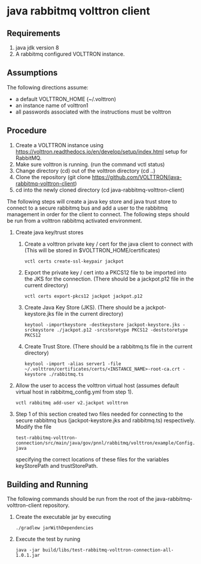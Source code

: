 # java rabbitmq volttron client

## Requirements

1. java jdk version 8
1. A rabbitmq configured VOLTTRON instance.

## Assumptions

The following directions assume:

- a default VOLTTRON_HOME (~/.volttron)
- an instance name of volttron1
- all passwords associated with the instructions must be volttron

## Procedure

1. Create a VOLTTRON instance using https://volttron.readthedocs.io/en/develop/setup/index.html setup for RabbitMQ.
1. Make sure volttron is running. (run the command vctl status)
1. Change directory (cd) out of the volttron directory (cd ..)
1. Clone the repository (git clone https://github.com/VOLTTRON/java-rabbitmq-volttron-client)
1. cd into the newly cloned directory (cd java-rabbitmq-volttron-client)

The following steps will create a java key store and java trust store to connect to a secure rabbitmq bus and add a user to the
rabbitmq management in order for the client to connect.  The following steps should be run from a volttron rabbitmq activated environment.   

1. Create java key/trust stores
	
    1. Create a volttron private key / cert for the java client to connect with (This will be stored in $VOLTTRON_HOME/certificates)

	    ````vctl certs create-ssl-keypair jackpot````

    1. Export the private key / cert into a PKCS12 file to be imported into the JKS for the connection. (There should be a jackpot.p12 file in the current directory)

	    ````vctl certs export-pkcs12 jackpot jackpot.p12````

    1. Create Java Key Store (JKS). (There should be a jackpot-keystore.jks file in the current directory)

    	````keytool -importkeystore -destkeystore jackpot-keystore.jks -srckeystore ./jackpot.p12 -srcstoretype PKCS12 -deststoretype PKCS12````

    1. Create Trust Store. (There should be a rabbitmq.ts file in the current directory)

    	````keytool -import -alias server1 -file ~/.volttron/certificates/certs/<INSTANCE_NAME>-root-ca.crt -keystore ./rabbitmq.ts````
 
 1. Allow the user to access the volttron virtual host (assumes default virtual host in rabbitmq_config.yml from step 1).
	
 	````# vctl rabbitmq add-user instancename.user password
	vctl rabbitmq add-user v2.jackpot volttron
	````
	
 1. Step 1 of this section created two files needed for connecting to the secure rabbitmq bus (jackpot-keystore.jks and rabbitmq.ts) respectively.  Modify the file 
 	
 	````test-rabbitmq-volttron-connection/src/main/java/gov/pnnl/rabbitmq/volttron/example/Config.java```` 
 	
 	specifying the correct locations of these files for the variables keyStorePath and trustStorePath.

## Building and Running

The following commands should be run from the root of the java-rabbitmq-volttron-client repository.

 1. Create the executable jar by executing
	
	````./gradlew jarWithDependencies````
	
 1. Execute the test by runing

	````java -jar build/libs/test-rabbitmq-volttron-connection-all-1.0.1.jar```` 
	

